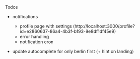 Todos

- notifications
    - profile page with settings (http://localhost:3000/profile?id=e2860637-86a4-4b3f-b193-9e8df1df45e9)
    - error handling
    - notification cron

- update autocomplete for only berlin first (+ hint on landing)